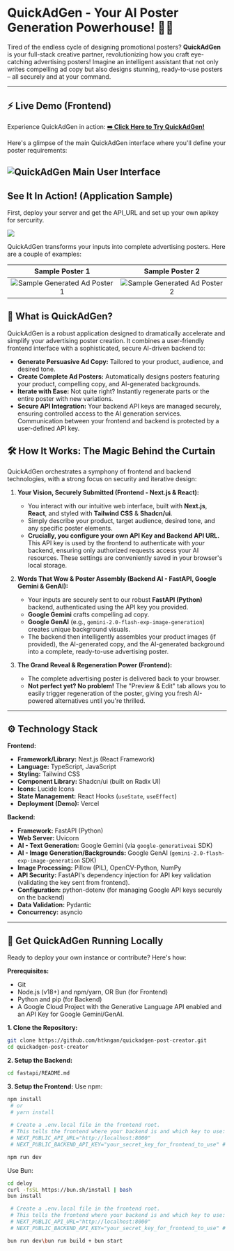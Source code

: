 # QuickAdGen - Your AI Poster Generation Powerhouse! 🚀✨

Tired of the endless cycle of designing promotional posters? **QuickAdGen** is your full-stack creative partner, revolutionizing how you craft eye-catching advertising posters! Imagine an intelligent assistant that not only writes compelling ad copy but also designs stunning, ready-to-use posters – all securely and at your command.

---

## ⚡️ Live Demo (Frontend)

Experience QuickAdGen in action:
**[➡️ Click Here to Try QuickAdGen!](https://quickadgen-post-creator-1pm7.vercel.app/)**

Here's a glimpse of the main QuickAdGen interface where you'll define your poster requirements:

![QuickAdGen Main User Interface](./image/UI.png)
---

## See It In Action! (Application Sample)

First, deploy your server and get the API_URL and set up your own apikey for sercurity.

![](./image/Input_API.png)

QuickAdGen transforms your inputs into complete advertising posters. Here are a couple of examples:

| Sample Poster 1                                       | Sample Poster 2                                       |
| :----------------------------------------------------: | :----------------------------------------------------: |
| ![Sample Generated Ad Poster 1](./image/Sample1_Gen_imgandtext_Ads.png) | ![Sample Generated Ad Poster 2](./image/Sample2_Gen_imgandtext_Ads.png) |

## 🎯 What is QuickAdGen?

QuickAdGen is a robust application designed to dramatically accelerate and simplify your advertising poster creation. It combines a user-friendly frontend interface with a sophisticated, secure AI-driven backend to:

*   **Generate Persuasive Ad Copy:** Tailored to your product, audience, and desired tone.
*   **Create Complete Ad Posters:** Automatically designs posters featuring your product, compelling copy, and AI-generated backgrounds.
*   **Iterate with Ease:** Not quite right? Instantly regenerate parts or the entire poster with new variations.
*   **Secure API Integration:** Your backend API keys are managed securely, ensuring controlled access to the AI generation services. Communication between your frontend and backend is protected by a user-defined API key.

## 🛠️ How It Works: The Magic Behind the Curtain

QuickAdGen orchestrates a symphony of frontend and backend technologies, with a strong focus on security and iterative design:

1.  **Your Vision, Securely Submitted (Frontend - Next.js & React):**
    *   You interact with our intuitive web interface, built with **Next.js**, **React**, and styled with **Tailwind CSS** & **Shadcn/ui**.
    *   Simply describe your product, target audience, desired tone, and any specific poster elements.
    *   **Crucially, you configure your own API Key and Backend API URL.** This API key is used by the frontend to authenticate with *your* backend, ensuring only authorized requests access your AI resources. These settings are conveniently saved in your browser's local storage.

2.  **Words That Wow & Poster Assembly (Backend AI - FastAPI, Google Gemini & GenAI):**
    *   Your inputs are securely sent to our robust **FastAPI (Python)** backend, authenticated using the API key you provided.
    *   **Google Gemini** crafts compelling ad copy.
    *   **Google GenAI** (e.g., `gemini-2.0-flash-exp-image-generation`) creates unique background visuals.
    *   The backend then intelligently assembles your product images (if provided), the AI-generated copy, and the AI-generated background into a complete, ready-to-use advertising poster.

3.  **The Grand Reveal & Regeneration Power (Frontend):**
    *   The complete advertising poster is delivered back to your browser.
    *   **Not perfect yet? No problem!** The "Preview & Edit" tab allows you to easily trigger regeneration of the poster, giving you fresh AI-powered alternatives until you're thrilled.

---

## ⚙️ Technology Stack

**Frontend:**

*   **Framework/Library:** Next.js (React Framework)
*   **Language:** TypeScript, JavaScript
*   **Styling:** Tailwind CSS
*   **Component Library:** Shadcn/ui (built on Radix UI)
*   **Icons:** Lucide Icons
*   **State Management:** React Hooks (`useState`, `useEffect`)
*   **Deployment (Demo):** Vercel

**Backend:**

*   **Framework:** FastAPI (Python)
*   **Web Server:** Uvicorn
*   **AI - Text Generation:** Google Gemini (via `google-generativeai` SDK)
*   **AI - Image Generation/Backgrounds:** Google GenAI (`gemini-2.0-flash-exp-image-generation` SDK)
*   **Image Processing:** Pillow (PIL), OpenCV-Python, NumPy
*   **API Security:** FastAPI's dependency injection for API key validation (validating the key sent from frontend).
*   **Configuration:** python-dotenv (for managing Google API keys securely on the backend)
*   **Data Validation:** Pydantic
*   **Concurrency:** asyncio

---

## 🚀 Get QuickAdGen Running Locally

Ready to deploy your own instance or contribute? Here's how:

**Prerequisites:**

*   Git
*   Node.js (v18+) and npm/yarn, OR Bun (for Frontend)
*   Python and pip (for Backend)
*   A Google Cloud Project with the Generative Language API enabled and an API Key for Google Gemini/GenAI.

**1. Clone the Repository:**
   ```bash
   git clone https://github.com/htkngan/quickadgen-post-creator.git
   cd quickadgen-post-creator
  ```
**2. Setup the Backend:**
   ```bash
   cd fastapi/README.md
  ```
**3. Setup the Frontend:**
Use npm:
   ```bash
   npm install
    # or
    # yarn install
    
    # Create a .env.local file in the frontend root.
    # This tells the frontend where your backend is and which key to use:
    # NEXT_PUBLIC_API_URL="http://localhost:8000"
    # NEXT_PUBLIC_BACKEND_API_KEY="your_secret_key_for_frontend_to_use" # Must be one of the VALID_API_KEYS in backend's .env

   npm run dev
  ```
Use Bun:
   ```bash
   cd deloy
   curl -fsSL https://bun.sh/install | bash
   bun install

    # Create a .env.local file in the frontend root.
    # This tells the frontend where your backend is and which key to use:
    # NEXT_PUBLIC_API_URL="http://localhost:8000"
    # NEXT_PUBLIC_BACKEND_API_KEY="your_secret_key_for_frontend_to_use" # Must be one of the VALID_API_KEYS in backend's .env

   bun run dev\bun run build + bun start
  ```
